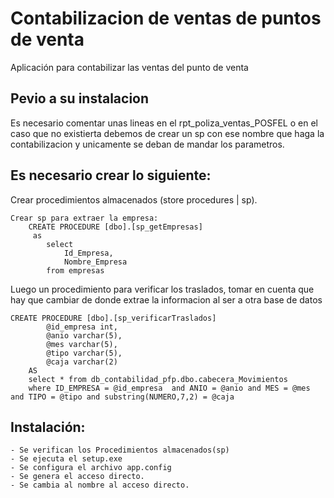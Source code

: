 # Contabilizacion de ventas de puntos de venta

Aplicación para contabilizar las ventas del punto de venta

## Pevio a su instalacion
Es necesario comentar unas lineas en el rpt_poliza_ventas_POSFEL o en el caso que no existierta debemos de crear un sp con ese nombre que haga la contabilizacion y unicamente se deban de mandar los parametros.

## Es necesario crear lo siguiente:
Crear procedimientos almacenados (store procedures | sp).

    Crear sp para extraer la empresa:
        CREATE PROCEDURE [dbo].[sp_getEmpresas]
         as
            select 
                Id_Empresa,
                Nombre_Empresa
            from empresas

Luego un procedimiento para verificar los traslados, tomar en cuenta que hay que cambiar de donde extrae la informacion al ser a otra base de datos

    CREATE PROCEDURE [dbo].[sp_verificarTraslados] 
            @id_empresa int,
            @anio varchar(5),
            @mes varchar(5),
            @tipo varchar(5),
            @caja varchar(2)
        AS
	    select * from db_contabilidad_pfp.dbo.cabecera_Movimientos 
	    where ID_EMPRESA = @id_empresa  and ANIO = @anio and MES = @mes and TIPO = @tipo and substring(NUMERO,7,2) = @caja
    

## Instalación:

    - Se verifican los Procedimientos almacenados(sp)
    - Se ejecuta el setup.exe
    - Se configura el archivo app.config
    - Se genera el acceso directo.
    - Se cambia al nombre al acceso directo. 